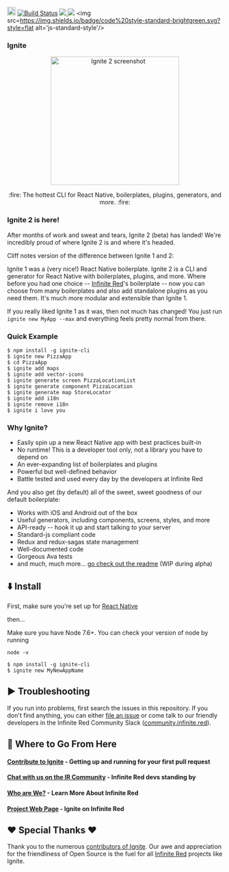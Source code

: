 <a href="https://badge.fury.io/js/react-native-ignite" target="_blank"><img src="https://badge.fury.io/js/react-native-ignite.svg" alt="npm version" height="20"></a>
<a href="https://semaphoreci.com/ir/ignite" target="_blank"><img src=https://semaphoreci.com/api/v1/ir/ignite/branches/master/shields_badge.svg alt='Build Status'/></a>
<a href="http://community.infinite.red/">
  <img src="https://infiniteredcommunity.herokuapp.com/badge.svg">
</a>
<a href="https://www.codacy.com/app/gantman/ignite?utm_source=github.com&amp;utm_medium=referral&amp;utm_content=infinitered/ignite&amp;utm_campaign=Badge_Grade" target="_blank"><img src="https://api.codacy.com/project/badge/Grade/1c6e04abe7224bdc88095129b5eb43fb"/></a>
<img src=https://img.shields.io/badge/code%20style-standard-brightgreen.svg?style=flat alt='js-standard-style'/>

### Ignite

<p align="center">
  <a href="https://infinite.red/ignite"><img src="https://cloud.githubusercontent.com/assets/1479215/23348302/941b2d54-fc5d-11e6-9042-62501fa90b05.png" alt="Ignite 2 screenshot" width="300px"></a>
</p>

<p align="center">
  :fire: The hottest CLI for React Native, boilerplates, plugins, generators, and more. :fire:
  <br/>
</p>

### Ignite 2 is here!

After months of work and sweat and tears, Ignite 2 (beta) has landed! We're incredibly proud of where Ignite 2 is and where it's headed.

Cliff notes version of the difference between Ignite 1 and 2:

Ignite 1 was a (very nice!) React Native boilerplate. Ignite 2 is a CLI and generator for React Native with boilerplates, plugins, and more. Where before you had one choice -- [Infinite Red](https://infinite.red)'s boilerplate -- now you can choose from many boilerplates and also add standalone plugins as you need them. It's much more modular and extensible than Ignite 1.

If you really liked Ignite 1 as it was, then not much has changed! You just run `ignite new MyApp --max` and everything feels pretty normal from there.


### Quick Example

```
$ npm install -g ignite-cli
$ ignite new PizzaApp
$ cd PizzaApp
$ ignite add maps
$ ignite add vector-icons
$ ignite generate screen PizzaLocationList
$ ignite generate component PizzaLocation
$ ignite generate map StoreLocator
$ ignite add i18n
$ ignite remove i18n
$ ignite i love you
```

### Why Ignite?

* Easily spin up a new React Native app with best practices built-in
* No runtime! This is a developer tool only, not a library you have to depend on
* An ever-expanding list of boilerplates and plugins
* Powerful but well-defined behavior
* Battle tested and used every day by the developers at Infinite Red

And you also get (by default) all of the sweet, sweet goodness of our default boilerplate:

* Works with iOS and Android out of the box
* Useful generators, including components, screens, styles, and more
* API-ready -- hook it up and start talking to your server
* Standard-js compliant code
* Redux and redux-sagas state management
* Well-documented code
* Gorgeous Ava tests
* and much, much more... [go check out the readme](https://github.com/infinitered/ignite-ir-boilerplate-2016) (WIP during alpha)

## :arrow_down: Install

First, make sure you're set up for [React Native](https://facebook.github.io/react-native/docs/getting-started.html#content)

then...

Make sure you have Node 7.6+. You can check your version of node by running 

```
node -v
```

```
$ npm install -g ignite-cli
$ ignite new MyNewAppName
```

## :arrow_forward: Troubleshooting

If you run into problems, first search the issues in this repository. If you don't find anything, you can either [file an issue](https://github.com/infinitered/ignite/issues) or come talk to our friendly developers in the Infinite Red Community Slack ([community.infinite.red](http://community.infinite.red)).

## :twisted_rightwards_arrows: Where to Go From Here

#### [Contribute to Ignite](https://github.com/infinitered/ignite/blob/master/.github/CONTRIBUTING.md) - Getting up and running for your first pull request
#### [Chat with us on the IR Community](http://community.infinite.red) - Infinite Red devs standing by
#### [Who are We?](https://infinite.red) - Learn More About Infinite Red
#### [Project Web Page](https://infinite.red/ignite/) - Ignite on Infinite Red

## :heart: Special Thanks :heart:
Thank you to the numerous [contributors of Ignite](https://github.com/infinitered/ignite/graphs/contributors). Our awe and appreciation for the friendliness of Open Source is the fuel for all [Infinite Red](https://infinite.red/) projects like Ignite.


